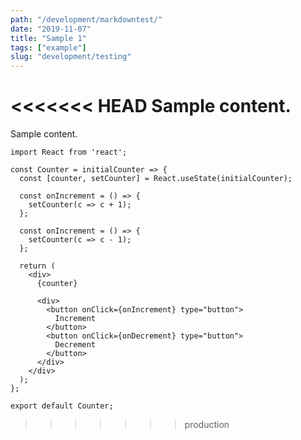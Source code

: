 ```yaml
---
path: "/development/markdowntest/"
date: "2019-11-07"
title: "Sample 1"
tags: ["example"]
slug: "development/testing"
---
```


<<<<<<< HEAD
Sample content.
=======
Sample content.

```javascript{1-2,22}{numberLines: true}
import React from 'react';

const Counter = initialCounter => {
  const [counter, setCounter] = React.useState(initialCounter);

  const onIncrement = () => {
    setCounter(c => c + 1);
  };

  const onIncrement = () => {
    setCounter(c => c - 1);
  };

  return (
    <div>
      {counter}

      <div>
        <button onClick={onIncrement} type="button">
          Increment
        </button>
        <button onClick={onDecrement} type="button">
          Decrement
        </button>
      </div>
    </div>
  );
};

export default Counter;
```
>>>>>>> production
